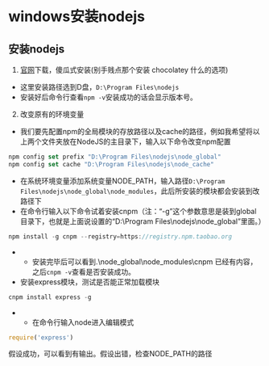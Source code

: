 # windows安装nodejs
## 安装nodejs
1. [官网](http://nodejs.cn/)下载，傻瓜式安装(别手贱点那个安装 chocolatey 什么的选项)
- 这里安装路径选到D盘，`D:\Program Files\nodejs`
- 安装好后命令行查看`npm -v`安装成功的话会显示版本号。
2. 改变原有的环境变量
- 我们要先配置npm的全局模块的存放路径以及cache的路径，例如我希望将以上两个文件夹放在NodeJS的主目录下，输入以下命令改变npm配置

```js      
npm config set prefix "D:\Program Files\nodejs\node_global"
npm config set cache "D:\Program Files\nodejs\node_cache"
```

- 在系统环境变量添加系统变量NODE_PATH，输入路径`D:\Program Files\nodejs\node_global\node_modules`，此后所安装的模块都会安装到改路径下
- 在命令行输入以下命令试着安装cnpm（注：“-g”这个参数意思是装到global目录下，也就是上面说设置的“D:\Program Files\nodejs\node_global”里面。）

```js
npm install -g cnpm --registry=https://registry.npm.taobao.org
```

- - 安装完毕后可以看到.\node_global\node_modules\cnpm 已经有内容，之后`cnpm -v`查看是否安装成功。
- 安装express模块，测试是否能正常加载模块

```js
cnpm install express -g
```

- - 在命令行输入node进入编辑模式

```js
require('express')
```

假设成功，可以看到有输出。假设出错，检查NODE_PATH的路径

